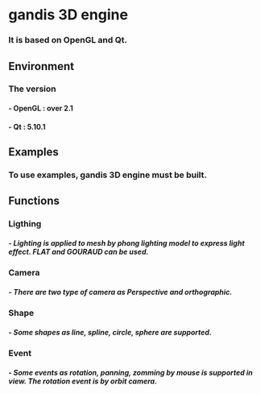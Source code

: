 # gandis 3D engine
### It is based on OpenGL and Qt.

## Environment
### The version
#### - OpenGL : over 2.1
#### - Qt : 5.10.1

## Examples
### To use examples, gandis 3D engine must be built.

## Functions

### Ligthing
##### - Lighting is applied to mesh by phong lighting model to express light effect. FLAT and GOURAUD can be used.

### Camera
##### - There are two type of camera as Perspective and orthographic.

### Shape
##### - Some shapes as line, spline, circle, sphere are supported.

### Event
##### - Some events as rotation, panning, zomming by mouse is supported in view. The rotation event is by orbit camera. 



